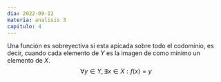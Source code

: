 ```yaml
---
dia: 2022-09-12
materia: analisis 3
capitulo: 4
---
```

Una función es sobreyectiva si esta apicada sobre todo el codominio, es decir, cuando cada elemento de $Y$ es la imagen de como mínimo un elemento de $X$.
$$ \forall y \in Y, \exists x \in X: f(x) = y $$
